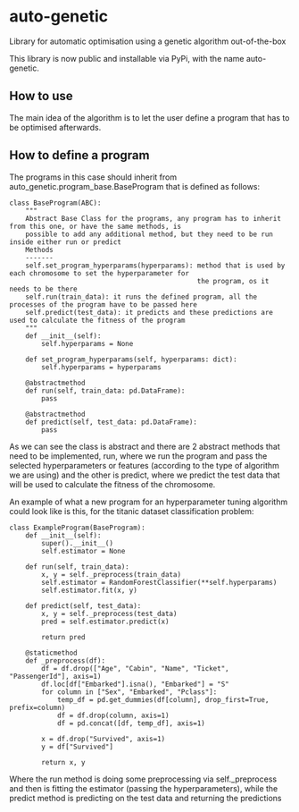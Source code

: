 # auto-genetic
Library for automatic optimisation using a genetic algorithm  out-of-the-box

This library is now public and installable via PyPi, with the name auto-genetic.

## How to use 
The main idea of the algorithm is to let the user define a program that has to be optimised afterwards.

## How to define a program
The programs in this case should inherit from auto_genetic.program_base.BaseProgram that is defined as follows:

    class BaseProgram(ABC):
        """
        Abstract Base Class for the programs, any program has to inherit from this one, or have the same methods, is
        possible to add any additional method, but they need to be run inside either run or predict
        Methods
        -------
        self.set_program_hyperparams(hyperparams): method that is used by each chromosome to set the hyperparameter for
                                                   the program, os it needs to be there
        self.run(train_data): it runs the defined program, all the processes of the program have to be passed here
        self.predict(test_data): it predicts and these predictions are used to calculate the fitness of the program
        """
        def __init__(self):
            self.hyperparams = None

        def set_program_hyperparams(self, hyperparams: dict):
            self.hyperparams = hyperparams

        @abstractmethod
        def run(self, train_data: pd.DataFrame):
            pass

        @abstractmethod
        def predict(self, test_data: pd.DataFrame):
            pass


As we can see the class is abstract and there are 2 abstract methods that need to be implemented, run, where we run the program and pass the selected
hyperparameters or features (according to the type of algorithm we are using) and the other is predict, where we predict the test data that will be used 
to calculate the fitness of the chromosome.

An example of what a new program for an hyperparameter tuning algorithm could look like is this, for the titanic dataset classification problem:


    class ExampleProgram(BaseProgram):
        def __init__(self):
            super().__init__()
            self.estimator = None

        def run(self, train_data):
            x, y = self._preprocess(train_data)
            self.estimator = RandomForestClassifier(**self.hyperparams)
            self.estimator.fit(x, y)

        def predict(self, test_data):
            x, y = self._preprocess(test_data)
            pred = self.estimator.predict(x)

            return pred

        @staticmethod
        def _preprocess(df):
            df = df.drop(["Age", "Cabin", "Name", "Ticket", "PassengerId"], axis=1)
            df.loc[df["Embarked"].isna(), "Embarked"] = "S"
            for column in ["Sex", "Embarked", "Pclass"]:
                temp_df = pd.get_dummies(df[column], drop_first=True, prefix=column)
                df = df.drop(column, axis=1)
                df = pd.concat([df, temp_df], axis=1)

            x = df.drop("Survived", axis=1)
            y = df["Survived"]

            return x, y

Where the run method is doing some preprocessing via self._preprocess and then is fitting the estimator (passing the hyperparameters), while the predict method is predicting on the test data and returning the predictions 
